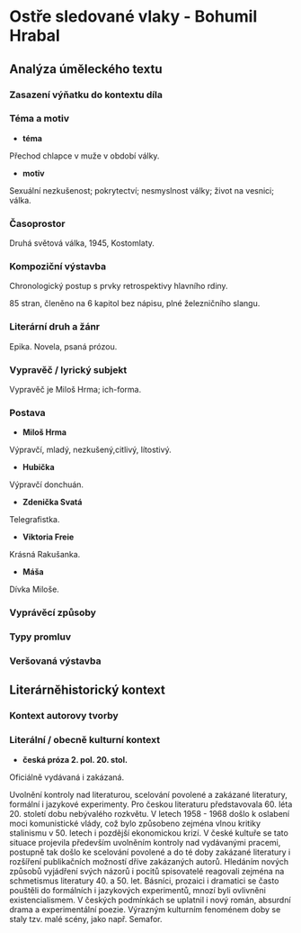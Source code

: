 # Ostře sledované vlaky - Bohumil Hrabal

## Analýza úměleckého textu

### Zasazení výňatku do kontextu díla

### Téma a motiv

- **téma**

Přechod chlapce v muže v období války.

- **motiv**

Sexuální nezkušenost; pokrytectví; nesmyslnost války; život na vesnici; válka.

### Časoprostor

Druhá světová válka, 1945, Kostomlaty.

### Kompoziční výstavba

Chronologický postup s prvky retrospektivy hlavního rdiny. 

85 stran, členěno na 6 kapitol bez nápisu, plné železničního slangu.

### Literární druh a žánr

Epika. Novela, psaná prózou.

### Vypravěč / lyrický subjekt

Vypravěč je Miloš Hrma; ich-forma.

### Postava

- **Miloš Hrma**

Výpravčí, mladý, nezkušený,citlivý, lítostivý.

- **Hubička**

Výpravčí donchuán.

- **Zdenička Svatá**

Telegrafistka.

- **Viktoria Freie**

Krásná Rakušanka.

- **Máša**

Dívka Miloše.

### Vyprávěcí způsoby

### Typy promluv

### Veršovaná výstavba

## Literárněhistorický kontext

### Kontext autorovy tvorby

### Literální / obecně kulturní kontext

- **česká próza 2. pol. 20. stol.**

Oficiálně vydávaná i zakázaná.

Uvolnění kontroly nad literaturou, scelování povolené a zakázané literatury, formální i jazykové experimenty. Pro českou literaturu představovala 60. léta 20. století dobu nebývalého rozkvětu. V letech 1958 - 1968 došlo k oslabení moci komunistické vlády, což bylo způsobeno zejména vlnou kritiky stalinismu v 50. letech i pozdější ekonomickou krizí. V české kultuře se tato situace projevila především uvolněním kontroly nad vydávanými pracemi, postupně tak došlo ke scelování povolené a do té doby zakázané literatury i rozšíření publikačních možností dříve zakázaných autorů. Hledáním nových způsobů vyjádření svých názorů i pocitů spisovatelé reagovali zejména na schmetismus literatury 40. a 50. let. Básníci, prozaici i dramatici se často pouštěli do formálních i jazykových experimentů, mnozí byli ovlivněni existencialismem. V českých podmínkách se uplatnil i nový román, absurdní drama a experimentální poezie. Výrazným kulturním fenoménem doby se staly tzv. malé scény, jako např. Semafor.
